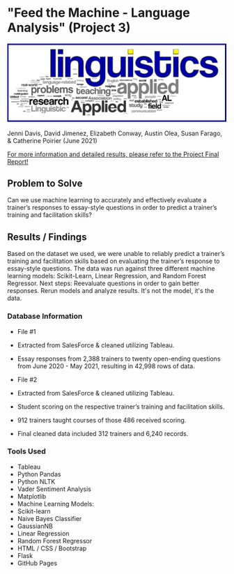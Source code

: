 # "Feed the Machine - Language Analysis" (Project 3)

![image.PNG](images/image.png?raw=true "Feed the Machine - Language Analysis")

Jenni Davis, David Jimenez, Elizabeth Conway, Austin Olea, Susan Farago, & Catherine Poirier (June 2021)

[For more information and detailed results, please refer to the Project Final Report!](https://github.com/svfarago/Project_3/blob/main/Project3_Feed_The_Machine_June2021.pdf)

## Problem to Solve
Can we use machine learning to accurately and effectively evaluate a trainer’s responses to essay-style questions in order to predict a trainer’s training and facilitation skills?

## Results / Findings
Based on the dataset we used, we were unable to reliably predict a trainer’s training and facilitation skills based on evaluating the trainer’s response to essay-style questions. The data was run against three different machine learning models: Scikit-Learn, Linear Regression, and Random Forest Regressor.
Next steps: Reevaluate questions in order to gain better responses. Rerun models and analyze results. It's not the model, it's the data.

### Database Information
- File #1
- Extracted from SalesForce & cleaned utilizing Tableau.
- Essay responses from 2,388 trainers to twenty open-ending questions from June 2020 - May 2021, resulting in 42,998 rows of data.

- File #2
- Extracted from SalesForce & cleaned utilizing Tableau.
- Student scoring on the respective trainer’s training and facilitation skills.
- 912 trainers taught courses of those 486 received scoring.
- Final cleaned data included 312 trainers and 6,240 records.


### Tools Used
- Tableau
- Python Pandas
- Python NLTK
- Vader Sentiment Analysis
- Matplotlib
- Machine Learning Models:
- Scikit-learn
- Naive Bayes Classifier
- GaussianNB
- Linear Regression
- Random Forest Regressor
- HTML / CSS / Bootstrap
- Flask
- GitHub Pages


